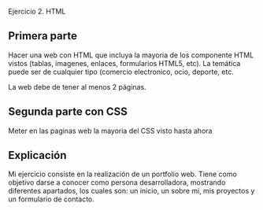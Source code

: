 Ejercicio 2. HTML

## Primera parte 

Hacer una web con HTML que incluya la mayoria de los componente HTML vistos 
(tablas, imagenes, enlaces, formularios HTML5, etc). La temática puede ser de cualquier tipo
(comercio electronico, ocio, deporte, etc.

La web debe de tener al menos 2 páginas.

## Segunda parte con CSS

Meter en las paginas web la mayoria del CSS visto hasta ahora


## Explicación

Mi ejercicio consiste en la realización de un portfolio web. Tiene como objetivo darse a conocer como persona desarrolladora, mostrando diferentes apartados, los cuales son: un inicio, un sobre mi, mis proyectos y un formulario de contacto.